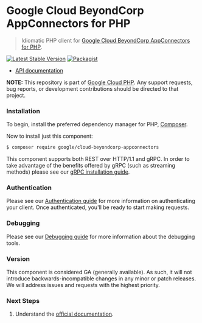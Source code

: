 # Google Cloud BeyondCorp AppConnectors for PHP

> Idiomatic PHP client for [Google Cloud BeyondCorp AppConnectors for PHP](https://cloud.google.com/beyondcorp-enterprise).

[![Latest Stable Version](https://poser.pugx.org/google/cloud-beyondcorp-appconnectors/v/stable)](https://packagist.org/packages/google/cloud-beyondcorp-appconnectors) [![Packagist](https://img.shields.io/packagist/dm/google/cloud-beyondcorp-appconnectors.svg)](https://packagist.org/packages/google/cloud-beyondcorp-appconnectors)

* [API documentation](https://cloud.google.com/php/docs/reference/cloud-beyondcorp-appconnectors/latest)

**NOTE:** This repository is part of [Google Cloud PHP](https://github.com/googleapis/google-cloud-php). Any
support requests, bug reports, or development contributions should be directed to
that project.

### Installation

To begin, install the preferred dependency manager for PHP, [Composer](https://getcomposer.org/).

Now to install just this component:

```sh
$ composer require google/cloud-beyondcorp-appconnectors
```

This component supports both REST over HTTP/1.1 and gRPC. In order to take advantage of the benefits offered by gRPC (such as streaming methods)
please see our [gRPC installation guide](https://cloud.google.com/php/grpc).

### Authentication

Please see our [Authentication guide](https://github.com/googleapis/google-cloud-php/blob/main/AUTHENTICATION.md) for more information
on authenticating your client. Once authenticated, you'll be ready to start making requests.

### Debugging

Please see our [Debugging guide](https://github.com/googleapis/google-cloud-php/blob/main/DEBUG.md)
for more information about the debugging tools.

### Version

This component is considered GA (generally available). As such, it will not introduce backwards-incompatible changes in
any minor or patch releases. We will address issues and requests with the highest priority.

### Next Steps

1. Understand the [official documentation](https://cloud.google.com/beyondcorp-enterprise/docs).

